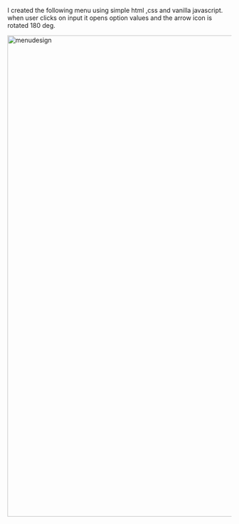 I created the following menu using simple html ,css and vanilla javascript. when user clicks on input it opens option values and the arrow icon is rotated 180 deg.

<img width="1080" alt="menudesign" src="https://github.com/LINGALASUNNY/javascript30dayschallenge/assets/120237062/a423fbe2-aa24-444f-b74d-cbc4f64f7ba1">

